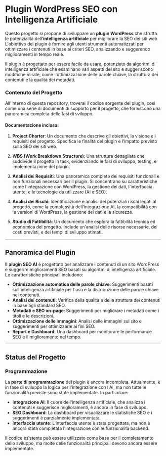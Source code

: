 # Plugin WordPress SEO con Intelligenza Artificiale

Questo progetto si propone di sviluppare un **plugin WordPress** che sfrutta le potenzialità dell'**intelligenza artificiale** per migliorare la SEO dei siti web. L'obiettivo del plugin è fornire agli utenti strumenti automatizzati per ottimizzare i contenuti in base ai criteri SEO, analizzando e suggerendo miglioramenti in tempo reale.

Il plugin è progettato per essere facile da usare, potenziato da algoritmi di intelligenza artificiale che esaminano vari aspetti del sito e suggeriscono modifiche mirate, come l'ottimizzazione delle parole chiave, la struttura dei contenuti e la qualità dei metadati.

### Contenuto del Progetto

All'interno di questa repository, troverai il codice sorgente del plugin, così come una serie di documenti di supporto per il progetto, che forniscono una panoramica completa delle fasi di sviluppo.

#### Documentazione inclusa:

1. **Project Charter**: Un documento che descrive gli obiettivi, la visione e i requisiti del progetto. Specifica le finalità del plugin e l'impatto previsto sulla SEO dei siti web.
   
2. **WBS (Work Breakdown Structure)**: Una struttura dettagliata che suddivide il progetto in task, evidenziando le fasi di sviluppo, testing, e implementazione del plugin.

3. **Analisi dei Requisiti**: Una panoramica completa dei requisiti funzionali e non funzionali necessari per il plugin. Si concentrano su caratteristiche come l'integrazione con WordPress, la gestione dei dati, l'interfaccia utente, e le tecnologie da utilizzare (AI e SEO).

4. **Analisi dei Rischi**: Identificazione e analisi dei potenziali rischi legati al progetto, come la complessità dell'integrazione AI, la compatibilità con le versioni di WordPress, la gestione dei dati e la sicurezza.

5. **Studio di Fattibilità**: Un documento che esplora la fattibilità tecnica ed economica del progetto. Include un'analisi delle risorse necessarie, dei costi previsti, e dei tempi di sviluppo stimati.

---

## Panoramica del Plugin

Il **plugin SEO AI** è progettato per analizzare i contenuti di un sito WordPress e suggerire miglioramenti SEO basati su algoritmi di intelligenza artificiale. Le caratteristiche principali includono:

- **Ottimizzazione automatica delle parole chiave**: Suggerimenti basati sull'intelligenza artificiale per l'uso e la distribuzione delle parole chiave nei contenuti.
- **Analisi dei contenuti**: Verifica della qualità e della struttura dei contenuti in base agli standard SEO.
- **Metadati e SEO on-page**: Suggerimenti per migliorare i metadati come i titoli e le descrizioni.
- **Ottimizzazione delle immagini**: Analisi delle immagini sul sito e suggerimenti per ottimizzarle ai fini SEO.
- **Report e Dashboard**: Una dashboard per monitorare le performance SEO e il miglioramento nel tempo.

---

## Status del Progetto

### Programmazione

La **parte di programmazione** del plugin è ancora incompleta. Attualmente, è in fase di sviluppo la logica per l'integrazione con l'AI, ma non tutte le funzionalità previste sono state implementate. In particolare:

- **Integrazione AI**: Il cuore dell'intelligenza artificiale, che analizza i contenuti e suggerisce miglioramenti, è ancora in fase di sviluppo.
- **SEO Dashboard**: La dashboard per visualizzare le statistiche SEO e i suggerimenti è parzialmente implementata.
- **Interfaccia utente**: L'interfaccia utente è stata progettata, ma non è ancora stata completata l'integrazione con le funzionalità backend.

Il codice esistente può essere utilizzato come base per il completamento dello sviluppo, ma molte delle funzionalità principali devono ancora essere implementate.
